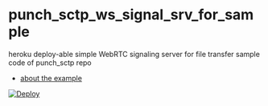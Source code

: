 # punch_sctp_ws_signal_srv_for_sample
heroku deploy-able simple WebRTC signaling server for file transfer sample code of punch_sctp repo
- [about the example](https://github.com/aiortc/aiortc/blob/master/examples/datachannel-filexfer/README_WS_SIGNALING_VERSION.rst)

 [![Deploy](https://www.herokucdn.com/deploy/button.svg)](https://heroku.com/deploy)
